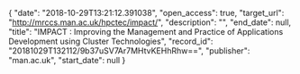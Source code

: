 {
  "date": "2018-10-29T13:21:12.391038", 
  "open_access": true, 
  "target_url": "http://mrccs.man.ac.uk/hpctec/impact/", 
  "description": "", 
  "end_date": null, 
  "title": "IMPACT : Improving the Management and Practice of Applications Development using Cluster Technologies", 
  "record_id": "20181029T132112/9b37uSV7Ar7MHtvKEHhRhw==", 
  "publisher": "man.ac.uk", 
  "start_date": null
}

